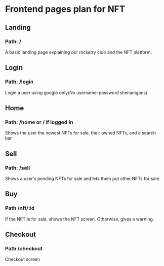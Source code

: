 # Frontend pages plan for NFT

## Landing
### Path: / 
A basic landing page explaining our rocketry club and the NFT platform.

## Login
### Path: /login
Login a user using google only(No username-password shenanigans)

## Home
### Path: /home or / if logged in
Shows the user the newest NFTs for sale, their owned NFTs, and a search bar

## Sell
### Path: /sell
Shows a user's pending NFTs for sale and lets them put other NFTs for sale

## Buy
### Path /nft/:id
If the NFT is for sale, shows the NFT screen. Otherwise, gives a warning.

## Checkout
### Path /checkout
Checkout screen
